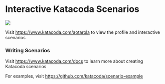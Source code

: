 # Interactive Katacoda Scenarios

[![](http://shields.katacoda.com/katacoda/aotarola/count.svg)](https://www.katacoda.com/aotarola "Get your profile on Katacoda.com")

Visit https://www.katacoda.com/aotarola to view the profile and interactive scenarios

### Writing Scenarios
Visit https://www.katacoda.com/docs to learn more about creating Katacoda scenarios

For examples, visit https://github.com/katacoda/scenario-example
